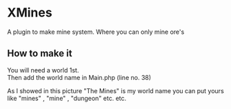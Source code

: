 # XMines
A plugin to make mine system. Where you can only mine ore's

## How to make it <br>
You will need a world 1st. <br>
Then add the world name in Main.php (line no. 38) <br>


As I showed in this picture "The Mines" is my world name you can put yours like "mines" , "mine" , "dungeon" etc. etc.
